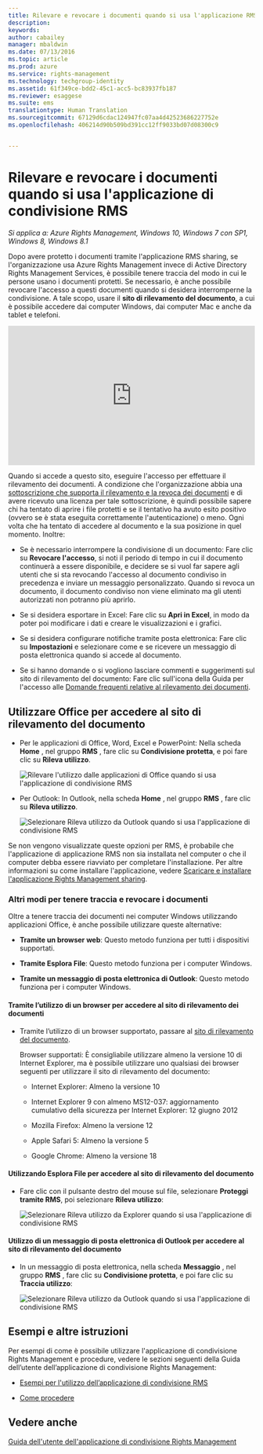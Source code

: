```yaml
---
title: Rilevare e revocare i documenti quando si usa l'applicazione RMS sharing | Azure RMS
description: 
keywords: 
author: cabailey
manager: mbaldwin
ms.date: 07/13/2016
ms.topic: article
ms.prod: azure
ms.service: rights-management
ms.technology: techgroup-identity
ms.assetid: 61f349ce-bdd2-45c1-acc5-bc83937fb187
ms.reviewer: esaggese
ms.suite: ems
translationtype: Human Translation
ms.sourcegitcommit: 67129d6cdac124947fc07aa4d42523686227752e
ms.openlocfilehash: 406214d90b509bd391cc12ff9033bd07d08300c9


---
```


# Rilevare e revocare i documenti quando si usa l'applicazione di condivisione RMS

*Si applica a: Azure Rights Management, Windows 10, Windows 7 con SP1, Windows 8, Windows 8.1*

Dopo avere protetto i documenti tramite l'applicazione RMS sharing, se l'organizzazione usa Azure Rights Management invece di Active Directory Rights Management Services, è possibile tenere traccia del modo in cui le persone usano i documenti protetti. Se necessario, è anche possibile revocare l'accesso a questi documenti quando si desidera interromperne la condivisione. A tale scopo, usare il **sito di rilevamento del documento**, a cui è possibile accedere dai computer Windows, dai computer Mac e anche da tablet e telefoni.

<div style="padding-top: 56.25%; position: relative; width: 100%;">
<iframe style="position: absolute;top: 0;left: 0;right: 0;bottom: 0;" width="100%" height="100%" src="https://channel9.msdn.com/Series/Information-Protection/Azure-RMS-Document-Tracking-and-Revocation/player" frameborder="0" allowfullscreen></iframe>
</div>

Quando si accede a questo sito, eseguire l'accesso per effettuare il rilevamento dei documenti. A condizione che l'organizzazione abbia una [sottoscrizione che supporta il rilevamento e la revoca dei documenti](https://technet.microsoft.com/dn858608.aspx) e di avere ricevuto una licenza per tale sottoscrizione, è quindi possibile sapere chi ha tentato di aprire i file protetti e se il tentativo ha avuto esito positivo (ovvero se è stata eseguita correttamente l'autenticazione) o meno. Ogni volta che ha tentato di accedere al documento e la sua posizione in quel momento. Inoltre:

-   Se è necessario interrompere la condivisione di un documento: Fare clic su **Revocare l'accesso**, si noti il periodo di tempo in cui il documento continuerà a essere disponibile, e decidere se si vuol far sapere agli utenti che si sta revocando l'accesso al documento condiviso in precedenza e inviare un messaggio personalizzato. Quando si revoca un documento, il documento condiviso non viene eliminato ma gli utenti autorizzati non potranno più aprirlo.

-   Se si desidera esportare in Excel: Fare clic su **Apri in Excel**, in modo da poter poi modificare i dati e creare le visualizzazioni e i grafici.

-   Se si desidera configurare notifiche tramite posta elettronica: Fare clic su **Impostazioni** e selezionare come e se ricevere un messaggio di posta elettronica quando si accede al documento.

-   Se si hanno domande o si vogliono lasciare commenti e suggerimenti sul sito di rilevamento del documento: Fare clic sull'icona della Guida per l'accesso alle [Domande frequenti relative al rilevamento dei documenti](http://go.microsoft.com/fwlink/?LinkId=523977).

## Utilizzare Office per accedere al sito di rilevamento del documento

-   Per le applicazioni di Office, Word, Excel e PowerPoint: Nella scheda **Home** , nel gruppo **RMS** , fare clic su **Condivisione protetta**, e poi fare clic su **Rileva utilizzo**.

    ![Rilevare l'utilizzo dalle applicazioni di Office quando si usa l'applicazione di condivisione RMS ](../media/ADRMS_MSRMSApp_OfficeToolbarTrackUsage.png)

-   Per Outlook: In Outlook, nella scheda **Home** , nel gruppo  **RMS** , fare clic su **Rileva utilizzo**.

    ![Selezionare Rileva utilizzo da Outlook quando si usa l'applicazione di condivisione RMS ](../media/ADRMS_MSRMSApp_OutlookTrackUsage.png)

Se non vengono visualizzate queste opzioni per RMS, è probabile che l'applicazione di applicazione RMS non sia installata nel computer o che il computer debba essere riavviato per completare l'installazione. Per altre informazioni su come installare l'applicazione, vedere [Scaricare e installare l'applicazione Rights Management sharing](install-sharing-app.md).

### Altri modi per tenere traccia e revocare i documenti
Oltre a tenere traccia dei documenti nei computer Windows utilizzando applicazioni Office, è anche possibile utilizzare queste alternative:

-   **Tramite un browser web**: Questo metodo funziona per tutti i dispositivi supportati.

-   **Tramite Esplora File**: Questo metodo funziona per i computer Windows.

-   **Tramite un messaggio di posta elettronica di Outlook**: Questo metodo funziona per i computer Windows.

#### Tramite l’utilizzo di un browser per accedere al sito di rilevamento dei documenti

-   Tramite l’utilizzo di un browser supportato, passare al [sito di rilevamento del documento](http://go.microsoft.com/fwlink/?LinkId=529562).

    Browser supportati: È consigliabile utilizzare almeno la versione  10 di Internet Explorer, ma è possibile utilizzare uno qualsiasi dei browser seguenti per utilizzare il sito di rilevamento del documento:

    -   Internet Explorer: Almeno la versione  10

    -   Internet Explorer 9 con almeno MS12-037: aggiornamento cumulativo della sicurezza per Internet Explorer: 12 giugno 2012

    -   Mozilla Firefox: Almeno la versione  12

    -   Apple Safari 5: Almeno la versione  5

    -   Google Chrome: Almeno la versione  18

#### Utilizzando Esplora File per accedere al sito di rilevamento del documento

-   Fare clic con il pulsante destro del mouse sul file, selezionare **Proteggi tramite RMS**, poi selezionare **Rileva utilizzo**:

    ![Selezionare Rileva utilizzo da Explorer quando si usa l'applicazione di condivisione RMS](../media/ADRMS_MSRMSApp_ExplorerTrackUsage.png)

#### Utilizzo di un messaggio di posta elettronica di Outlook per accedere al sito di rilevamento del documento

-   In un messaggio di posta elettronica, nella scheda **Messaggio** , nel gruppo  **RMS** , fare clic su **Condivisione protetta**, e poi fare clic su **Traccia utilizzo**:

    ![Selezionare Rileva utilizzo da Outlook quando si usa l'applicazione di condivisione RMS](../media/ADRMS_MSRMSApp_OutlookMessageTrackUsage.png)

## Esempi e altre istruzioni
Per esempi di come è possibile utilizzare l'applicazione di condivisione Rights Management e procedure, vedere le sezioni seguenti della Guida dell’utente dell’applicazione di condivisione Rights Management:

-   [Esempi per l'utilizzo dell’applicazione di condivisione RMS](sharing-app-user-guide.md#examples-for-using-the-rms-sharing-application)

-   [Come procedere](sharing-app-user-guide.md#what-do-you-want-to-do)

## Vedere anche
[Guida dell'utente dell'applicazione di condivisione Rights Management](sharing-app-user-guide.md)



<!--HONumber=Jul16_HO3-->


